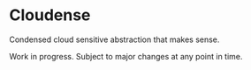 # Cloudense
Condensed cloud sensitive abstraction that makes sense.

Work in progress. Subject to major changes at any point in time.
